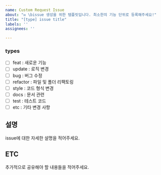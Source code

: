```yaml
---
name: Custom Request Issue
about: "✉️ \bissue 생성을 위한 템플릿입니다. 최소한의 기능 단위로 등록해주세요!"
title: "[type] issue title"
labels: ''
assignees: ''

---
```


### types
- [ ] feat : 새로운 기능
- [ ] update : 로직 변경
- [ ] bug : 버그 수정
- [ ] refactor : 파일 및 폴더 리팩토링
- [ ] style : 코드 형식 변경
- [ ] docs : 문서 관련
- [ ] test : 테스트 코드
- [ ] etc : 기타 변경 사항

## 설명
issue에 대한 자세한 설명을 적어주세요.

## ETC
추가적으로 공유해야 할 내용들을 적어주세요.

